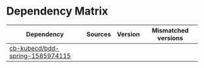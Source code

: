 # Dependency Matrix

Dependency | Sources | Version | Mismatched versions
---------- | ------- | ------- | -------------------
[cb-kubecd/bdd-spring-1585974115](https://github.com/cb-kubecd/bdd-spring-1585974115.git) |  | []() | 
